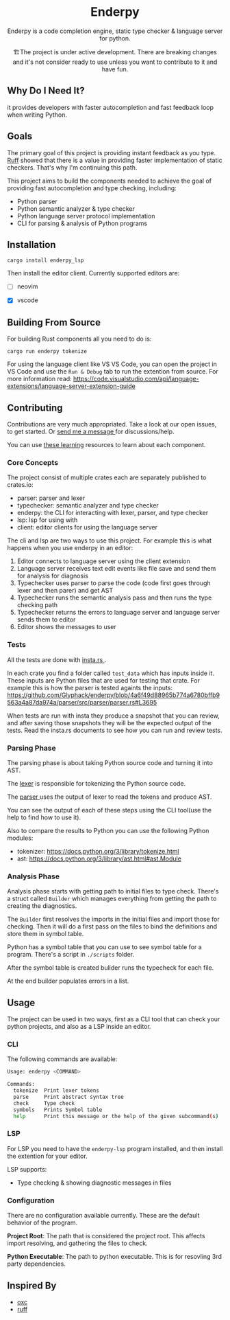 <!-- markdownlint-configure-file {
  "MD033": false,
  "MD041": false
} -->
<div align="center">

<!-- <img src="" width="200" height="100"/> -->

# Enderpy

Enderpy is a code completion engine, static type checker & language server for python.

🏗️The project is under active development. There are breaking changes and it's not consider ready to use unless you want to contribute to it and have fun.

</div>

## Why Do I Need It?

it provides developers with faster autocompletion and fast feedback loop when writing Python.

## Goals

The primary goal of this project is providing instant feedback as you type.
[Ruff](https://github.com/charliermarsh/ruff) showed that there is a value
in providing faster implementation of static checkers.
That's why I'm continuing this path.

This project aims to build the components needed to achieve the goal of
providing fast autocompletion and type checking, including:

- Python parser
- Python semantic analyzer & type checker
- Python language server protocol implementation
- CLI for parsing & analysis of Python programs

## Installation

```
cargo install enderpy_lsp
```

Then install the editor client. Currently supported editors are:

- [ ] neovim
- [x] vscode


## Building From Source

For building Rust components all you need to do is:

```
cargo run enderpy tokenize
```

For using the language client like VS VS Code, you can open the project in VS Code and use the `Run & Debug` tab to run the extention from source.
For more information read:
<https://code.visualstudio.com/api/language-extensions/language-server-extension-guide>

## Contributing

Contributions are very much appropriated. Take a look at our open issues, to get started.
Or [ send me a message ](discordapp.com/users/glyphack) for discussions/help.

You can use [these learning](https://glyphack.com/blog/compiler-resources/) resources
to learn about each component.

### Core Concepts

The project consist of multiple crates each are separately published to crates.io:

- parser: parser and lexer
- typechecker: semantic analyzer and type checker
- enderpy: the CLI for interacting with lexer, parser, and type checker
- lsp: lsp for using with
- client: editor clients for using the language server

The cli and lsp are two ways to use this project. For example this is what happens when you use enderpy in an editor:

1. Editor connects to language server using the client extension
2. Language server receives text edit events like file save and send them for analysis for diagnosis
3. Typechecker uses parser to parse the code (code first goes through lexer and then parer) and get AST
4. Typechecker runs the semantic analysis pass and then runs the type checking path
5. Typechecker returns the errors to language server and language server sends them to editor
6. Editor shows the messages to user


### Tests

All the tests are done with [ insta.rs ](https://insta.rs/).

In each crate you find a folder called `test_data` which has inputs inside it.
These inputs are Python files that are used for testing that crate.
For example this is how the parser is tested againts the inputs:
https://github.com/Glyphack/enderpy/blob/4a6f49d88965b774a6780bffb9563a4a87da974a/parser/src/parser/parser.rs#L3695

When tests are run with insta they produce a snapshot that you can review,
and after saving those snapshots they will be the expected output of the tests.
Read the insta.rs documents to see how you can run and review tests.


### Parsing Phase

The parsing phase is about taking Python source code and turning it into AST.

The [lexer](https://github.com/Glyphack/enderpy/blob/4a6f49d88965b774a6780bffb9563a4a87da974a/parser/src/lexer/lexer.rs#L1)
is responsible for tokenizing the Python source code.

The [ parser ](https://github.com/Glyphack/enderpy/blob/4a6f49d88965b774a6780bffb9563a4a87da974a/parser/src/parser/parser.rs#L1)
uses the output of lexer to read the tokens and produce AST.

You can see the output of each of these steps using the CLI tool(use the help to find how to use it).

Also to compare the results to Python you can use the following Python modules:
- tokenizer: https://docs.python.org/3/library/tokenize.html
- ast: https://docs.python.org/3/library/ast.html#ast.Module

### Analysis Phase

Analysis phase starts with getting path to initial files to type check.
There's a struct called `Builder` which manages everything from getting the path to creating the diagnostics.

The `Builder` first resolves the imports in the initial files and import those for checking.
Then it will do a first pass on the files to bind the definitions and store them in symbol table.

Python has a symbol table that you can use to see symbol table for a program. There's a script in `./scripts` folder.

After the symbol table is created bulider runs the typecheck for each file.

At the end builder populates errors in a list.

## Usage

The project can be used in two ways, first as a CLI tool that can check your python projects, and also as a LSP inside an editor.

### CLI

The following commands are available:

```bash
Usage: enderpy <COMMAND>

Commands:
  tokenize  Print lexer tokens
  parse     Print abstract syntax tree
  check     Type check
  symbols   Prints Symbol table
  help      Print this message or the help of the given subcommand(s)
```

### LSP

For LSP you need to have the `enderpy-lsp` program installed, and then install the extention for your editor.

LSP supports:

- Type checking & showing diagnostic messages in files

### Configuration

There are no configuration available currently. These are the default behavior of the program.

**Project Root**: The path that is considered the project root. This affects import resolving, and gathering the files to check.

**Python Executable**: The path to python executable. This is for resovling 3rd party dependencies.

## Inspired By

- [oxc](https://github.com/Boshen/oxc)
- [ruff](https://github.com/charliermarsh/ruff)
